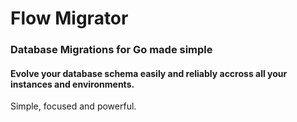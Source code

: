 # Flow Migrator

### Database Migrations for Go made simple

#### Evolve your database schema easily and reliably accross all your instances and environments.
Simple, focused and powerful.
